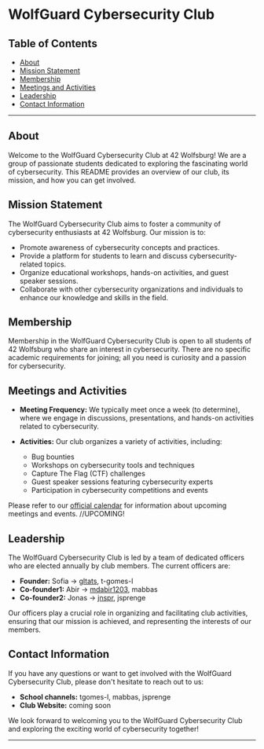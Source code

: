 # WolfGuard Cybersecurity Club

## Table of Contents
- [About](#about)
- [Mission Statement](#mission-statement)
- [Membership](#membership)
- [Meetings and Activities](#meetings-and-activities)
- [Leadership](#leadership)
- [Contact Information](#contact-information)

---

## About

Welcome to the WolfGuard Cybersecurity Club at 42 Wolfsburg! We are a group of passionate students dedicated to exploring the fascinating world of cybersecurity. This README provides an overview of our club, its mission, and how you can get involved.

## Mission Statement

The WolfGuard Cybersecurity Club aims to foster a community of cybersecurity enthusiasts at 42 Wolfsburg. Our mission is to:

- Promote awareness of cybersecurity concepts and practices.
- Provide a platform for students to learn and discuss cybersecurity-related topics.
- Organize educational workshops, hands-on activities, and guest speaker sessions.
- Collaborate with other cybersecurity organizations and individuals to enhance our knowledge and skills in the field.

## Membership

Membership in the WolfGuard Cybersecurity Club is open to all students of 42 Wolfsburg who share an interest in cybersecurity. There are no specific academic requirements for joining; all you need is curiosity and a passion for cybersecurity.

## Meetings and Activities

- **Meeting Frequency:** We typically meet once a week (to determine), where we engage in discussions, presentations, and hands-on activities related to cybersecurity.

- **Activities:** Our club organizes a variety of activities, including:
  - Bug bounties
  - Workshops on cybersecurity tools and techniques
  - Capture The Flag (CTF) challenges
  - Guest speaker sessions featuring cybersecurity experts
  - Participation in cybersecurity competitions and events

Please refer to our [official calendar](#link-to-calendar) for information about upcoming meetings and events. //UPCOMING!

## Leadership

The WolfGuard Cybersecurity Club is led by a team of dedicated officers who are elected annually by club members. The current officers are:

- **Founder:** Sofia -> [gltats](#https://github.com/gltats), t-gomes-l
- **Co-founder1:** Abir -> [mdabir1203](#https://github.com/mdabir1203), mabbas
- **Co-founder2:** Jonas -> [jnspr](#https://github.com/jnspr), jsprenge

Our officers play a crucial role in organizing and facilitating club activities, ensuring that our mission is achieved, and representing the interests of our members.

## Contact Information

If you have any questions or want to get involved with the WolfGuard Cybersecurity Club, please don't hesitate to reach out to us:

- **School channels:** tgomes-l, mabbas, jsprenge
- **Club Website:** coming soon


We look forward to welcoming you to the WolfGuard Cybersecurity Club and exploring the exciting world of cybersecurity together!

---

